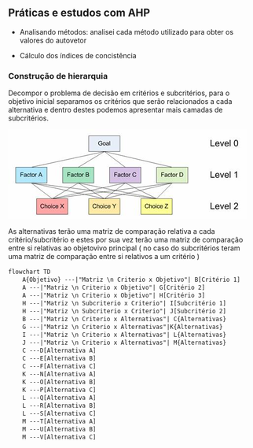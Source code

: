 ## Práticas e estudos com AHP

- Analisando métodos: analisei cada método utilizado para obter os valores do autovetor

- Cálculo dos índices de concistência

### Construção de hierarquia

Decompor o problema de decisão em critérios e subcritérios, para o objetivo inicial separamos os critérios  que serão relacionados a cada alternativa e dentro destes podemos apresentar mais camadas de subcritérios.

<img src="/assets/img/AHP-Example_clip_image002.jpg" alt="Exemplo1AHP" style="height: 182px; width:485px;"/>

As alternativas terão uma matriz de comparação relativa a cada critério/subcritério e estes por sua vez terão uma matriz de comparação entre si relativas ao objetovivo principal ( no caso do subcritérios teram uma matriz de comparação entre si relativos a um critério )

```mermaid
flowchart TD
    A{Objetivo} ---|"Matriz \n Criterio x Objetivo"| B[Critério 1]
    A ---|"Matriz \n Criterio x Objetivo"| G[Critério 2]
    A ---|"Matriz \n Criterio x Objetivo"| H[Critério 3]
    H ---|"Matriz \n Subcriterio x Criterio"| I[Subcritério 1]
    H ---|"Matriz \n Subcriterio x Criterio"| J[Subcritério 2]
    B ---|"Matriz \n Criterio x Alternativas"| C{Alternativas}
    G ---|"Matriz \n Criterio x Alternativas"|K{Alternativas}
    I ---|"Matriz \n Criterio x Alternativas"| L{Alternativas}
    J ---|"Matriz \n Criterio x Alternativas"| M{Alternativas}
    C ---D[Alternativa A]
    C ---E[Alternativa B]
    C ---F[Alternativa C]
    K ---N[Alternativa A]
    K ---O[Alternativa B]
    K ---P[Alternativa C]
    L ---Q[Alternativa A]
    L ---R[Alternativa B]
    L ---S[Alternativa C]
    M ---T[Alternativa A]
    M ---U[Alternativa B]
    M ---V[Alternativa C]
```